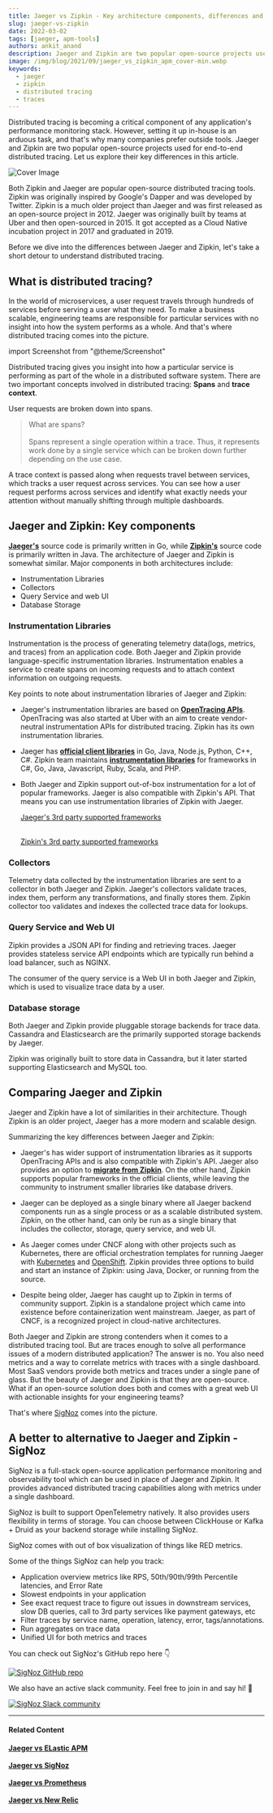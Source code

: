 ```yaml
---
title: Jaeger vs Zipkin - Key architecture components, differences and alternatives
slug: jaeger-vs-zipkin
date: 2022-03-02
tags: [jaeger, apm-tools]
authors: ankit_anand
description: Jaeger and Zipkin are two popular open-source projects used for end-to-end distributed tracing. While Zipkin is an older project and has a wider community, Jaeger has a modern, scalable architecture and supports open standards of instrumentation libraries..
image: /img/blog/2021/09/jaeger_vs_zipkin_apm_cover-min.webp
keywords:
  - jaeger
  - zipkin
  - distributed tracing
  - traces
---
```


<head>
  <link rel="canonical" href="https://signoz.io/blog/jaeger-vs-zipkin/"/>
</head>

Distributed tracing is becoming a critical component of any application's performance monitoring stack. However, setting it up in-house is an arduous task, and that's why many companies prefer outside tools. Jaeger and Zipkin are two popular open-source projects used for end-to-end distributed tracing. Let us explore their key differences in this article.

<!--truncate-->

![Cover Image](/img/blog/2021/09/jaeger_vs_zipkin_apm_cover-min.webp)

Both Zipkin and Jaeger are popular open-source distributed tracing tools. Zipkin was originally inspired by Google's Dapper and was developed by Twitter. Zipkin is a much older project than Jaeger and was first released as an open-source project in 2012. Jaeger was originally built by teams at Uber and then open-sourced in 2015. It got accepted as a Cloud Native incubation project in 2017 and graduated in 2019.

Before we dive into the differences between Jaeger and Zipkin, let's take a short detour to understand distributed tracing.

## What is distributed tracing?
In the world of microservices, a user request travels through hundreds of services before serving a user what they need. To make a business scalable, engineering teams are responsible for particular services with no insight into how the system performs as a whole. And that's where distributed tracing comes into the picture.


import Screenshot from "@theme/Screenshot"

<Screenshot
    alt="Microservices architecture"
    height={500}
    src="/img/blog/2021/09/jaeger_vs_zipkin_microservices_architecture.webp"
    title="Microservice architecture of a fictional e-commerce application"
    width={700}
/>

Distributed tracing gives you insight into how a particular service is performing as part of the whole in a distributed software system. There are two important concepts involved in distributed tracing: **Spans** and **trace context**.

User requests are broken down into spans.

> What are spans?<br></br>
> Spans represent a single operation within a trace. Thus, it represents work done by a single service which can be broken down further depending on the use case.

A trace context is passed along when requests travel between services, which tracks a user request across services. You can see how a user request performs across services and identify what exactly needs your attention without manually shifting through multiple dashboards.

<Screenshot
    alt="Trace context is passed to track user requests across services"
    height={500}
    src="/img/blog/2021/09/opentelemetry_distributed_tracing-min.webp"
    title="A trace context is passed when user requests pass from one service to another"
    width={700}
/>

## Jaeger and Zipkin: Key components
<a href = "https://github.com/jaegertracing/jaeger" rel="noopener noreferrer nofollow" target="_blank" ><b>Jaeger's</b></a> source code is primarily written in Go, while <a href = "https://github.com/openzipkin/zipkin" rel="noopener noreferrer nofollow" target="_blank" ><b>Zipkin's</b></a> source code is primarily written in Java. The architecture of Jaeger and Zipkin is somewhat similar. Major components in both architectures include:

- Instrumentation Libraries
- Collectors
- Query Service and web UI
- Database Storage

<Screenshot
    alt="Jaeger architecture"
    height={500}
    src="/img/blog/2021/09/Jaeger_architecture-min.webp"
    title="Illustration of  Jaeger architecture (Source: Jaeger website)"
    width={700}
/>

<Screenshot
    alt="Zipkin architecture"
    height={500}
    src="/img/blog/2021/09/zipkin_architecture-min.webp"
    title="Illustration of Zipkin architecture (Source: Zipkin website)"
    width={700}
/>

### Instrumentation Libraries
Instrumentation is the process of generating telemetry data(logs, metrics, and traces) from an application code. Both Jaeger and Zipkin provide language-specific instrumentation libraries. Instrumentation enables a service to create spans on incoming requests and to attach context information on outgoing requests.

Key points to note about instrumentation libraries of Jaeger and Zipkin:

- Jaeger's instrumentation libraries are based on <a href = "https://opentracing.io/" rel="noopener noreferrer nofollow" target="_blank" ><b>OpenTracing APIs</b></a>. OpenTracing was also started at Uber with an aim to create vendor-neutral instrumentation APIs for distributed tracing. Zipkin has its own instrumentation libraries.

- Jaeger has <a href = "https://www.jaegertracing.io/docs/1.26/client-libraries/" rel="noopener noreferrer nofollow" target="_blank" ><b>official client libraries</b></a> in Go, Java, Node.js, Python, C++, C#. Zipkin team maintains <a href = "https://zipkin.io/pages/tracers_instrumentation.html" rel="noopener noreferrer nofollow" target="_blank" ><b>instrumentation libraries</b></a> for frameworks in C#, Go, Java, Javascript, Ruby, Scala, and PHP.

- Both Jaeger and Zipkin support out-of-box instrumentation for a lot of popular frameworks. Jaeger is also compatible with Zipkin's API. That means you can use instrumentation libraries of Zipkin with Jaeger.

  <a href = "https://github.com/orgs/opentracing-contrib/repositories" rel="noopener noreferrer nofollow" target="_blank" >Jaeger's 3rd party supported frameworks</a><br></br>

  <a href = "https://zipkin.io/pages/tracers_instrumentation.html" rel="noopener noreferrer nofollow" target="_blank" >Zipkin's 3rd party supported frameworks</a>

### Collectors
Telemetry data collected by the instrumentation libraries are sent to a collector in both Jaeger and Zipkin. Jaeger's collectors validate traces, index them, perform any transformations, and finally stores them. Zipkin collector too validates and indexes the collected trace data for lookups.

### Query Service and Web UI
Zipkin provides a JSON API for finding and retrieving traces. Jaeger provides stateless service API endpoints which are typically run behind a load balancer, such as NGINX.

The consumer of the query service is a Web UI in both Jaeger and Zipkin, which is used to visualize trace data by a user.

<Screenshot
    alt="Jaeger's web UI showing Gantt charts"
    height={500}
    src="/img/blog/2021/08/jaeger_gantt_charts-min.webp"
    title="Jaeger's Web UI showing spans with Gantt charts"
    width={700}
/>

<Screenshot
    alt="Zipkin trace UI"
    height={500}
    src="/img/blog/2021/09/jaeger_vs_zipkin_trace_ui.webp"
    title="Zipkin's trace UI"
    width={700}
/>

### Database storage
Both Jaeger and Zipkin provide pluggable storage backends for trace data. Cassandra and Elasticsearch are the primarily supported storage backends by Jaeger.

Zipkin was originally built to store data in Cassandra, but it later started supporting Elasticsearch and MySQL too.

## Comparing Jaeger and Zipkin
Jaeger and Zipkin have a lot of similarities in their architecture. Though Zipkin is an older project, Jaeger has a more modern and scalable design. 

Summarizing the key differences between Jaeger and Zipkin:

- Jaeger's has wider support of instrumentation libraries as it supports OpenTracing APIs and is also compatible with Zipkin's API. Jaeger also provides an option to <a href = "https://www.jaegertracing.io/docs/1.26/getting-started/#migrating-from-zipkin" rel="noopener noreferrer nofollow" target="_blank" ><b>migrate from Zipkin</b></a>. On the other hand, Zipkin supports popular frameworks in the official clients, while leaving the community to instrument smaller libraries like database drivers.

- Jaeger can be deployed as a single binary where all Jaeger backend components run as a single process or as a scalable distributed system. Zipkin, on the other hand, can only be run as a single binary that includes the collector, storage, query service, and web UI.

- As Jaeger comes under CNCF along with other projects such as Kubernetes, there are official orchestration templates for running Jaeger with [Kubernetes](https://github.com/jaegertracing/jaeger-kubernetes) and [OpenShift](https://github.com/jaegertracing/jaeger-openshift). Zipkin provides three options to build and start an instance of Zipkin: using Java, Docker, or running from the source.

- Despite being older, Jaeger has caught up to Zipkin in terms of community support. Zipkin is a standalone project which came into existence before containerization went mainstream. Jaeger, as part of CNCF, is a recognized project in cloud-native architectures.

Both Jaeger and Zipkin are strong contenders when it comes to a distributed tracing tool. But are traces enough to solve all performance issues of a modern distributed application? The answer is no. You also need metrics and a way to correlate metrics with traces with a single dashboard. Most SaaS vendors provide both metrics and traces under a single pane of glass. But the beauty of Jaeger and Zipkin is that they are open-source. What if an open-source solution does both and comes with a great web UI with actionable insights for your engineering teams?

That's where [SigNoz](https://signoz.io/?utm_source=blog&utm_medium=jaeger_vs_zipkin) comes into the picture.

## A better to alternative to Jaeger and Zipkin - SigNoz
SigNoz is a full-stack open-source application performance monitoring and observability tool which can be used in place of Jaeger and Zipkin. It provides advanced distributed tracing capabilities along with metrics under a single dashboard.

SigNoz is built to support OpenTelemetry natively. It also provides users flexibility in terms of storage. You can choose between ClickHouse or Kafka + Druid as your backend storage while installing SigNoz.

<Screenshot
    alt="Architecture of SigNoz with OpenTelemetry and ClickHouse"
    height={500}
    src="/img/blog/2021/09/SigNoz_architecture_clickhouse.webp"
    title="Architecture of SigNoz with ClickHouse as storage backend and OpenTelemetry for code instrumentatiion"
    width={700}
/>

SigNoz comes with out of box visualization of things like RED metrics.

<Screenshot
    alt="SigNoz UI showing the popular RED metrics"
    height={500}
    src="/img/blog/common/signoz_charts_application_metrics.webp"
    title="SigNoz UI showing application overview metrics like RPS, 50th/90th/99th Percentile latencies, and Error Rate"
    width={700}
/>

Some of the things SigNoz can help you track:

- Application overview metrics like RPS, 50th/90th/99th Percentile latencies, and Error Rate
- Slowest endpoints in your application
- See exact request trace to figure out issues in downstream services, slow DB queries, call to 3rd party services like payment gateways, etc
- Filter traces by service name, operation, latency, error, tags/annotations.
- Run aggregates on trace data
- Unified UI for both metrics and traces

You can check out SigNoz's GitHub repo here 👇

[![SigNoz GitHub repo](/img/blog/common/signoz_github.webp)](https://github.com/SigNoz/signoz)

We also have an active slack community. Feel free to join in and say hi! 👋

[![SigNoz Slack community](/img/blog/common/join_slack_cta.png)](https://signoz.io/slack)

___

#### **Related Content**

**[Jaeger vs ELastic APM](https://signoz.io/blog/jaeger-vs-elastic-apm/)**<br></br>
**[Jaeger vs SigNoz](https://signoz.io/blog/jaeger-vs-signoz/)**<br></br>
**[Jaeger vs Prometheus](https://signoz.io/blog/jaeger-vs-prometheus/)**<br></br>
**[Jaeger vs New Relic](https://signoz.io/blog/jaeger-vs-newrelic/)**<br></br>




